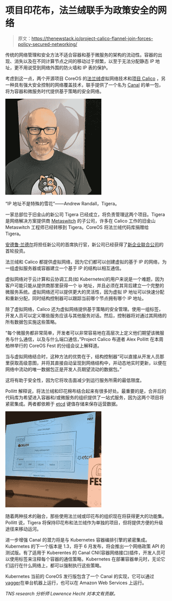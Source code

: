# 项目印花布，法兰绒联手为政策安全的网络

> 原文：<https://thenewstack.io/project-calico-flannel-join-forces-policy-secured-networking/>

传统的网络管理和安全方法不适合容器和基于微服务的架构的流动性。容器的出现、消失以及在不同计算节点之间的移动过于频繁，以至于无法分配静态 IP 地址，更不用说受到网络外围的防火墙和 IP 表的保护。

考虑到这一点，两个开源项目 CoreOS 的[法兰绒](https://coreos.com/flannel/docs/latest/)虚拟网络技术和[项目 Calico](https://www.projectcalico.org/) ，另一种具有强大安全控制的网络覆盖技术，联手提供了一个名为 [Canal](https://github.com/tigera/canal) 的单一包，将为容器和微服务时代提供基于策略的安全网络。

!["IP addresses are not special snowflakes"-- Andrew Randall, Tigera.](img/52198f520d9140dca69efbed4c435c60.png)

“IP 地址不是特殊的雪花”——Andrew Randall，Tigera。

一家总部位于旧金山的新公司 Tigera 已经成立，将负责管理这两个项目。Tigera 是网络解决方案提供商 [Metaswitch](http://www.metaswitch.com/) 的子公司，许多在 Calico 工作的旧金山 Metaswitch 工程师已经转移到 Tigera。CoreOS 将法兰绒代码库捐赠给 Tigera。

[安德鲁·兰德尔](https://twitter.com/andrew_randall)将担任新公司的首席执行官，新公司已经获得了[新企业联合公司](http://www.nea.com/)的首轮投资。

法兰绒和 Calico 都提供虚拟网络，因为它们都可以创建虚拟的基于 IP 的网络，为一组虚拟服务器或容器建立一个基于 IP 的结构以相互通信。

虚拟网络对于云计算和云协调工具(如 Kubernetes)的用户来说是一个难题，因为客户可能只能从提供商那里获得一个 ip 地址，并且必须在其背后建立一个完整的微服务系统。虚拟网络还可以提供更大的灵活性，因为虚拟 IP 地址可以快速分配和重新分配，同时结构控制器可以跟踪当前哪个节点拥有哪个 IP 地址。

除了虚拟网络，Calico 还为虚拟网络提供基于策略的安全管理。使用一组标签，开发人员可以定义哪些服务应该与其他服务对话。然后，控制器将对通过其网络的所有数据包实施这些策略。

“每个微服务都非常简单，开发者可以非常容易地在高层次上定义他们期望该微服务与什么通信，以及与什么端口通信，”Project Calico 布道者 Alex Pollitt 在本周柏林举行的 CoreOS Fest 的分组会议上解释道。

当与虚拟网络结合时，这种方法的优势在于，结构控制器“可以直接从开发人员那里获取高级意图，并将其直接自动呈现到网络结构中，并动态地实时更新，以便在网络中流动的唯一数据包正是开发人员期望流动的数据包。”

这将有助于安全性，因为它将攻击面减少到运行服务所需的最低限度。

Pollitt 解释说，将法兰绒和印花棉布结合起来有很多好处。最重要的是，合并后的代码库为希望进入容器和/或微服务的组织提供了一站式服务，因为这两个项目将紧密集成。两者都依赖于 [etcd](https://thenewstack.io/coreos-updates-etcd-large-scale-container-coordination/) 键值存储来保存运营数据。

[![IMG_3485](img/b7474a94c0413b739e467aa0c57c9d61.png)](https://thenewstack.io/?attachment_id=1231532)

随着两种技术的融合，那些使用法兰绒或印花布的组织现在将获得更大的功能集。Pollitt 说，Tigera 将保持印花布和法兰绒作为单独的项目，但将提供方便的升级途径来移动运河。

进一步增强 Canal 的潜力将是与 Kubernetes 容器编排引擎的紧密集成。Kubernetes 的下一个版本是 1.3，将于 6 月发布，将会推出一个网络政策 API 的测试版。有了适用于 Kuberentes 的 Canal CNI(容器网络接口)插件，开发人员可以使用标签来注释每个容器的通信策略，Kubernetes 在部署容器单元时，无论它们运行在什么网络上，都可以强制执行这些策略。

Kubernetes 当前的 CoreOS 发行版包含了一个 Canal 的实现，它可以通过[vagger](https://thenewstack.io/vagrant-developers-researchers/)在单台机器上运行，也可以在 Amazon Web Services 上运行。

*TNS research 分析师 Lawrence Hecht 对本文有贡献。*

<svg xmlns:xlink="http://www.w3.org/1999/xlink" viewBox="0 0 68 31" version="1.1"><title>Group</title> <desc>Created with Sketch.</desc></svg>